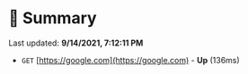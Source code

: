 # 📖 Summary
Last updated: **9/14/2021, 7:12:11 PM**

- `GET` [https://google.com](https://google.com) - **Up** (136ms)
